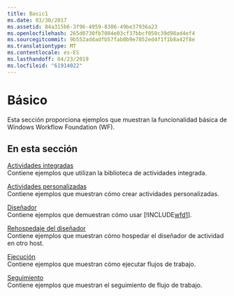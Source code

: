 ```yaml
---
title: Basic1
ms.date: 03/30/2017
ms.assetid: 84a315b6-3f96-4959-8306-49be37936a23
ms.openlocfilehash: 265d0730fb7084e03cf37bbcf050c39d98ad4ef4
ms.sourcegitcommit: 9b552addadfb57fab0b9e7852ed4f1f1b8a42f8e
ms.translationtype: MT
ms.contentlocale: es-ES
ms.lasthandoff: 04/23/2019
ms.locfileid: "61914022"
---
```

# <a name="basic"></a>Básico
Esta sección proporciona ejemplos que muestran la funcionalidad básica de Windows Workflow Foundation (WF).  
  
## <a name="in-this-section"></a>En esta sección  
 [Actividades integradas](built-in-activities.md)  
 Contiene ejemplos que utilizan la biblioteca de actividades integrada.  
  
 [Actividades personalizadas](custom-activities.md)  
 Contiene ejemplos que muestran cómo crear actividades personalizadas.  
  
 [Diseñador](designer.md)  
 Contiene ejemplos que demuestran cómo usar [!INCLUDE[wfd1](../../../../includes/wfd1-md.md)].  
  
 [Rehospedaje del diseñador](designer-rehosting.md)  
 Contiene ejemplos que muestran cómo hospedar el diseñador de actividad en otro host.  
  
 [Ejecución](execution.md)  
 Contiene ejemplos que muestran cómo ejecutar flujos de trabajo.
  
 [Seguimiento](tracking.md)  
 Contiene ejemplos que muestran el seguimiento de flujo de trabajo.